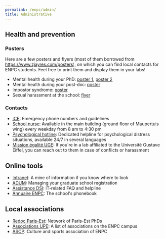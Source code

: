 ```yaml
---
permalink: /enpc/admin/
title: Administrative
---
```


## Health and prevention

### Posters

Here are a few posters and flyers (most of them borrowed from <https://www.zjayres.com/posters>), on which you can find local contacts for ENPC students. Feel free to print them and display them in your labs!

- Mental health during your PhD: [poster 1](../../_assets/posters/phd_mental_health_1_enpc.pdf), [poster 2](../../_assets/posters/phd_mental_health_2_enpc.pdf)
- Mental health during your post-doc: [poster](../../_assets/posters/postdoc_mental_health_enpc.pdf)
- Impostor syndrome: [poster](../../_assets/posters/impostor_syndrome_enpc.pdf)
- Sexual harassment at the school: [flyer](../../_assets/posters/sexual_harassment_enpc.pdf)

### Contacts

- [ICE](https://intranet-enpc-fr.extranet.enpc.fr/sg/hygiene-et-securite/consignes-generales-de-securite.html): Emergency phone numbers and guidelines
- <a href="mailto:stephanie.le-thuaut@enpc.fr">School nurse</a>: Available in the main building (ground floor of Maupertuis wing) every weekday from 8 am to 4:30 pm
- [Psychological hotline](https://intranet-enpc-fr.extranet.enpc.fr/sg/hygiene-et-securite/cellule-decoute-et-de-soutien-psychologique.html): Dedicated helpline for psychological distress situations, available 24/7 in several languages
- [Mission égalité UGE](https://mission-egalite.univ-gustave-eiffel.fr/): If you're in a lab affiliated to the Université Gustave Eiffel, you can reach out to them in case of conflicts or harassment


## Online tools

- [Intranet](http://extranet.enpc.fr/login?url=http://intranet.enpc.fr): A mine of information if you know where to look
- [ADUM](https://www.adum.fr/): Managing your graduate school registration
- [Assistance DSI](https://assistance.enpc.fr/): IT-related FAQ and helpline
- [Annuaire ENPC](https://annuaire.enpc.fr/search): The school's phonebook

## Local associations

- [Redoc Paris-Est](https://redocparisest.wordpress.com/): Network of Paris-Est PhDs
- [Associations UPE](https://www.paris-est-sup.fr/campus/associations/): A list of associations on the ENPC campus
- [ASCP](http://www.ascp-ponts.fr/): Culture and sports association of ENPC
